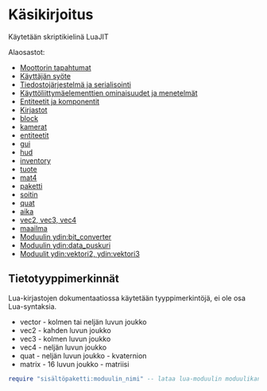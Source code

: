 # Käsikirjoitus

Käytetään skriptikielinä LuaJIT

Alaosastot:
- [Moottorin tapahtumat](scripting/events.md)
- [Käyttäjän syöte](scripting/user-input.md)
- [Tiedostojärjestelmä ja serialisointi](scripting/filesystem.md)
- [Käyttöliittymäelementtien ominaisuudet ja menetelmät](scripting/ui.md)
- [Entiteetit ja komponentit](scripting/ecs.md)
- [Kirjastot](#)
 - [block](scripting/builtins/libblock.md)
 - [kamerat](scripting/builtins/libcameras.md)
 - [entiteetit](scripting/builtins/libentities.md)
 - [gui](scripting/builtins/libgui.md)
 - [hud](scripting/builtins/libhud.md)
 - [inventory](scripting/builtins/libinventory.md)
 - [tuote](scripting/builtins/libitem.md)
 - [mat4](scripting/builtins/libmat4.md)
 - [paketti](scripting/builtins/libpack.md)
 - [soitin](scripting/builtins/libplayer.md)
 - [quat](scripting/builtins/libquat.md)
 - [aika](scripting/builtins/libtime.md)
 - [vec2, vec3, vec4](scripting/builtins/libvecn.md)
 - [maailma](scripting/builtins/libworld.md)
- [Moduulin ydin:bit_converter](scripting/modules/core_bit_converter.md)
- [Moduulin ydin:data_puskuri](scripting/modules/core_data_buffer.md)
- [Moduulit ydin:vektori2, ydin:vektori3](scripting/modules/core_vector2_vector3.md)

## Tietotyyppimerkinnät

Lua-kirjastojen dokumentaatiossa käytetään tyyppimerkintöjä,
ei ole osa Lua-syntaksia.

- vector - kolmen tai neljän luvun joukko
- vec2 - kahden luvun joukko
- vec3 - kolmen luvun joukko
- vec4 - neljän luvun joukko
- quat - neljän luvun joukko - kvaternion
- matrix - 16 luvun joukko - matriisi

```lua
require "sisältöpaketti:moduulin_nimi" -- lataa lua-moduulin moduulikansiosta (laajennusta ei ole määritetty)
```
